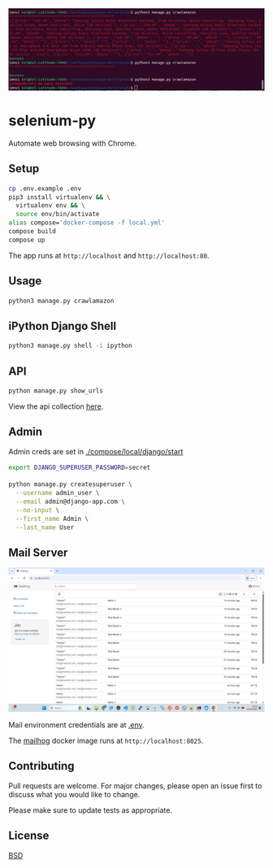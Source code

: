 <img src="https://github.com/kkamara/useful/raw/main/selenium-py.png" alt="selenium-py.png" />

# selenium-py

Automate web browsing with Chrome.

## Setup

```bash
cp .env.example .env
pip3 install virtualenv && \
  virtualenv env && \
  source env/bin/activate
alias compose='docker-compose -f local.yml'
compose build
compose up
```

The app runs at `http://localhost` and `http://localhost:80`.

## Usage

```bash
python3 manage.py crawlamazon
```

## iPython Django Shell

```bash
python3 manage.py shell -i ipython
```

## API

```bash
python manage.py show_urls
```

View the api collection [here](https://documenter.getpostman.com/view/17125932/UVyxQYrt).

## Admin

Admin creds are set in [./compose/local/django/start](https://raw.githubusercontent.com/kkamara/django-app/develop/compose/local/django/start)

```bash
export DJANGO_SUPERUSER_PASSWORD=secret

python manage.py createsuperuser \
  --username admin_user \
  --email admin@django-app.com \
  --no-input \
  --first_name Admin \
  --last_name User
```

## Mail Server

![docker-mailhog.png](https://raw.githubusercontent.com/kkamara/useful/main/docker-mailhog.png)

Mail environment credentials are at [.env](https://raw.githubusercontent.com/kkamara/django-app/develop/.env.example).

The [mailhog](https://github.com/mailhog/MailHog) docker image runs at `http://localhost:8025`.

## Contributing
Pull requests are welcome. For major changes, please open an issue first to discuss what you would like to change.

Please make sure to update tests as appropriate.

## License
[BSD](https://opensource.org/licenses/BSD-3-Clause)

